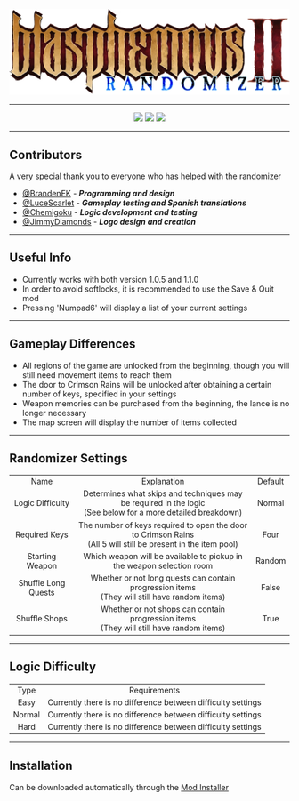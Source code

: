 <div align="center">
  <img src="resources/logo.png">
</div>

---

<div align="center">
  <img src="https://img.shields.io/github/v/release/BrandenEK/BlasII.Randomizer?style=for-the-badge">
  <img src="https://img.shields.io/github/last-commit/BrandenEK/BlasII.Randomizer?color=important&style=for-the-badge">
  <img src="https://img.shields.io/github/downloads/BrandenEK/BlasII.Randomizer/total?color=success&style=for-the-badge">
</div>

---

## Contributors

A very special thank you to everyone who has helped with the randomizer
- [@BrandenEK](https://github.com/BrandenEK) - ***Programming and design***
- [@LuceScarlet](https://github.com/LuceScarlet) - ***Gameplay testing and Spanish translations***
- [@Chemigoku](https://github.com/BrandenEK/BlasII.Randomizer) - ***Logic development and testing***
- [@JimmyDiamonds](https://github.com/JimmyDiamonds) - ***Logo design and creation***

---

## Useful Info
- Currently works with both version 1.0.5 and 1.1.0
- In order to avoid softlocks, it is recommended to use the Save & Quit mod
- Pressing 'Numpad6' will display a list of your current settings

---

## Gameplay Differences

- All regions of the game are unlocked from the beginning, though you will still need movement items to reach them
- The door to Crimson Rains will be unlocked after obtaining a certain number of keys, specified in your settings
- Weapon memories can be purchased from the beginning, the lance is no longer necessary
- The map screen will display the number of items collected

---

## Randomizer Settings

  <table>
    <tr>
      <td align="center"> Name </td>
      <td align="center"> Explanation </td>
      <td align="center"> Default </td>
    </tr>
    <tr>
      <td align="center"> Logic Difficulty </td>
      <td align="center"> Determines what skips and techniques may be required in the logic <br>
                          (See below for a more detailed breakdown) </td>
      <td align="center"> Normal </td>
    </tr>
    <tr>
      <td align="center"> Required Keys </td>
      <td align="center"> The number of keys required to open the door to Crimson Rains <br>
                          (All 5 will still be present in the item pool) </td>
      <td align="center"> Four </td>
    </tr>
    <tr>
      <td align="center"> Starting Weapon </td>
      <td align="center"> Which weapon will be available to pickup in the weapon selection room </td>
      <td align="center"> Random </td>
    </tr>
    <tr>
      <td align="center"> Shuffle Long Quests </td>
      <td align="center"> Whether or not long quests can contain progression items <br>
                          (They will still have random items) </td>
      <td align="center"> False </td>
    </tr>
    <tr>
      <td align="center"> Shuffle Shops </td>
      <td align="center"> Whether or not shops can contain progression items <br>
                          (They will still have random items) </td>
      <td align="center"> True </td>
    </tr>
  </table>

---

## Logic Difficulty

  <table>
    <tr>
      <td align="center"> Type </td>
      <td align="center"> Requirements </td>
    </tr>
    <tr>
      <td align="center"> Easy </td>
      <td align="center"> Currently there is no difference between difficulty settings </td>
    </tr>
    <tr>
      <td align="center"> Normal </td>
      <td align="center"> Currently there is no difference between difficulty settings </td>
    </tr>
    <tr>
      <td align="center"> Hard </td>
      <td align="center"> Currently there is no difference between difficulty settings </td>
    </tr>
  </table>

---

## Installation

Can be downloaded automatically through the <a href="https://github.com/BrandenEK/Blasphemous-Mod-Installer"> Mod Installer
